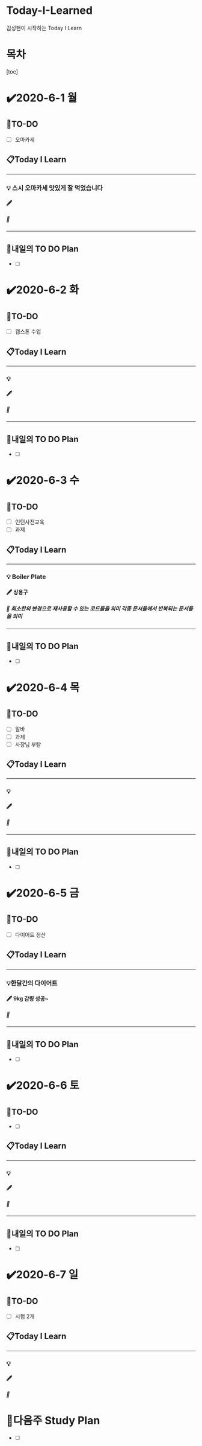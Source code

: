 # Today-I-Learned

김성현이 시작하는 Today I Learn

# 목차

[toc]	

# :heavy_check_mark:2020-6-1 월

## 📝TO-DO

- [ ] 오마카세 

## 📋Today I Learn

-----------

### 💡 스시 오마카세 맛있게 잘 먹었습니다

#### :fountain_pen: 

##### :ticket:

----------

## 🔎내일의 TO DO Plan

- [ ] 



# :heavy_check_mark:2020-6-2 화

## 📝TO-DO

- [ ] 캡스톤 수업

## 📋Today I Learn

-----------

### 💡

#### :fountain_pen: 

##### :ticket:

----------

## 🔎내일의 TO DO Plan

- [ ] 



# :heavy_check_mark:2020-6-3 수

## 📝TO-DO

- [ ] 인턴사전교육
- [ ] 과제

## 📋Today I Learn

-----------

### 💡 Boiler Plate

#### :fountain_pen: 상용구

##### :ticket: 최소한의 변경으로 재사용할 수 있는 코드들을 의미 각종 문서들에서 반복되는 문서들을 의미

----------

## 🔎내일의 TO DO Plan

- [ ] 



# :heavy_check_mark:2020-6-4 목

## 📝TO-DO

- [ ] 알바 
- [ ] 과제
- [ ] 사장님 부탇

## 📋Today I Learn

-----------

### 💡

#### :fountain_pen: 

##### :ticket:

----------

## 🔎내일의 TO DO Plan

- [ ] 



# :heavy_check_mark:2020-6-5 금

## 📝TO-DO

- [ ] 다이어트 정산

## 📋Today I Learn

-----------

### 💡한달간의 다이어트

#### :fountain_pen: 9kg 감량 성공~

##### :ticket:

----------

## 🔎내일의 TO DO Plan

- [ ] 



# :heavy_check_mark:2020-6-6 토

## 📝TO-DO

- [ ] 

## 📋Today I Learn

-----------

### 💡

#### :fountain_pen: 

##### :ticket:

----------

## 🔎내일의 TO DO Plan

- [ ] 

# :heavy_check_mark:2020-6-7 일

## 📝TO-DO

- [ ] 시험 2개 

## 📋Today I Learn

-----------

### 💡

#### :fountain_pen: 

##### :ticket:







# 🌈다음주 Study Plan

- [ ] 